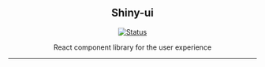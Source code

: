 <div align="center">
<h2>Shiny-ui</h2>

[![Status](https://img.shields.io/badge/License-MIT-blue)]()

<p>React component library for the user experience</p>

</div>

---
